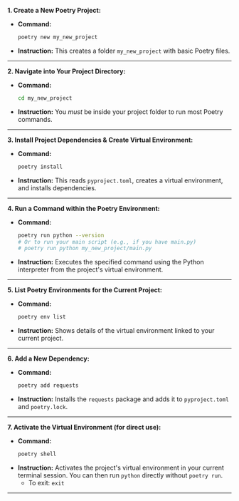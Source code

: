 **1. Create a New Poetry Project:**

  * **Command:**
    ```bash
    poetry new my_new_project
    ```
  * **Instruction:** This creates a folder `my_new_project` with basic Poetry files.

-----

**2. Navigate into Your Project Directory:**

  * **Command:**
    ```bash
    cd my_new_project
    ```
  * **Instruction:** You *must* be inside your project folder to run most Poetry commands.

-----

**3. Install Project Dependencies & Create Virtual Environment:**

  * **Command:**
    ```bash
    poetry install
    ```
  * **Instruction:** This reads `pyproject.toml`, creates a virtual environment, and installs dependencies.

-----

**4. Run a Command within the Poetry Environment:**

  * **Command:**
    ```bash
    poetry run python --version
    # Or to run your main script (e.g., if you have main.py)
    # poetry run python my_new_project/main.py
    ```
  * **Instruction:** Executes the specified command using the Python interpreter from the project's virtual environment.

-----

**5. List Poetry Environments for the Current Project:**

  * **Command:**
    ```bash
    poetry env list
    ```
  * **Instruction:** Shows details of the virtual environment linked to your current project.

-----

**6. Add a New Dependency:**

  * **Command:**
    ```bash
    poetry add requests
    ```
  * **Instruction:** Installs the `requests` package and adds it to `pyproject.toml` and `poetry.lock`.

-----

**7. Activate the Virtual Environment (for direct use):**

  * **Command:**
    ```bash
    poetry shell
    ```
  * **Instruction:** Activates the project's virtual environment in your current terminal session. You can then run `python` directly without `poetry run`.
      * To exit: `exit`

-----